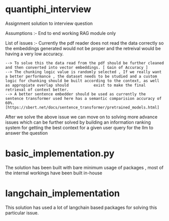 # quantiphi_interview
Assignment solution to interview question

Assumptions :- End to end working RAG module only

List of issues :- 
 Currently the pdf reader does not read the data correctly so the embeddings generated would not be proper and the retreival would be having a very low accuracy.

    --> To solve this the data read from the pdf should be further cleaned and then converted into vector embeddings. [ Gain of Accuracy ]
    --> The chunking logic value is randomly selected , If we really want a better performance , the dataset needs to be studied and a custom logic for chunking should be built according to the context, as well as appropiate overlap should           exist to make the final retrieval of context better.
    --> A better sentence embedder should be used as currently the sentence transformer used here has a semantic comparision accuracy of 60%. [https://sbert.net/docs/sentence_transformer/pretrained_models.html]

After  we solve the above issue we can move on to solving more advance issues which can be further solved by building an information ranking system for getting the best context for a given user query for the llm to answer the question

  
# basic_implementation.py

The solution has been built with bare minimum usage of packages , most of the internal workings have been built in-house

# langchain_implementation

This solution has used a lot of langchain based packages for solving this particular issue.
